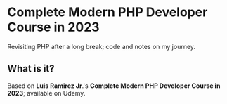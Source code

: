 # Complete Modern PHP Developer Course in 2023
Revisiting PHP after a long break; code and notes on my journey.

## What is it?
Based on <b>Luis Ramirez Jr</b>.'s <b>Complete Modern PHP Developer Course in 2023</b>; available on Udemy.
